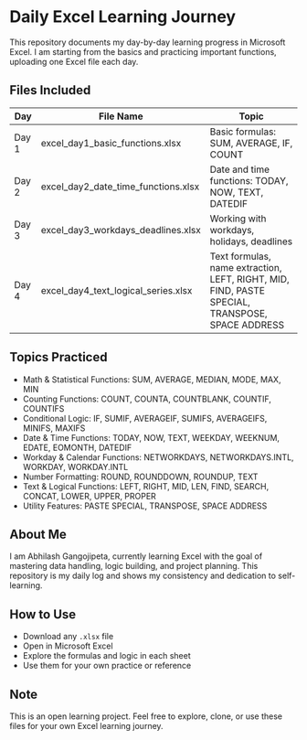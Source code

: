 # Daily Excel Learning Journey

This repository documents my day-by-day learning progress in Microsoft Excel. I am starting from the basics and practicing important functions, uploading one Excel file each day.

## Files Included

| Day   | File Name                              | Topic                                                                 |
|--------|-----------------------------------------|-----------------------------------------------------------------------|
| Day 1 | excel_day1_basic_functions.xlsx         | Basic formulas: SUM, AVERAGE, IF, COUNT                              |
| Day 2 | excel_day2_date_time_functions.xlsx     | Date and time functions: TODAY, NOW, TEXT, DATEDIF                   |
| Day 3 | excel_day3_workdays_deadlines.xlsx      | Working with workdays, holidays, deadlines                           |
| Day 4 | excel_day4_text_logical_series.xlsx     | Text formulas, name extraction, LEFT, RIGHT, MID, FIND, PASTE SPECIAL, TRANSPOSE, SPACE ADDRESS |

## Topics Practiced

- Math & Statistical Functions: SUM, AVERAGE, MEDIAN, MODE, MAX, MIN  
- Counting Functions: COUNT, COUNTA, COUNTBLANK, COUNTIF, COUNTIFS  
- Conditional Logic: IF, SUMIF, AVERAGEIF, SUMIFS, AVERAGEIFS, MINIFS, MAXIFS  
- Date & Time Functions: TODAY, NOW, TEXT, WEEKDAY, WEEKNUM, EDATE, EOMONTH, DATEDIF  
- Workday & Calendar Functions: NETWORKDAYS, NETWORKDAYS.INTL, WORKDAY, WORKDAY.INTL  
- Number Formatting: ROUND, ROUNDDOWN, ROUNDUP, TEXT  
- Text & Logical Functions: LEFT, RIGHT, MID, LEN, FIND, SEARCH, CONCAT, LOWER, UPPER, PROPER  
- Utility Features: PASTE SPECIAL, TRANSPOSE, SPACE ADDRESS  

## About Me

I am Abhilash Gangojipeta, currently learning Excel with the goal of mastering data handling, logic building, and project planning. This repository is my daily log and shows my consistency and dedication to self-learning.

## How to Use

- Download any `.xlsx` file  
- Open in Microsoft Excel  
- Explore the formulas and logic in each sheet  
- Use them for your own practice or reference  

## Note

This is an open learning project. Feel free to explore, clone, or use these files for your own Excel learning journey.
